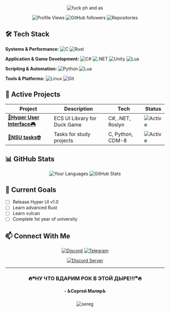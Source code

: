 <div align="center">


![fuck ph and as](https://private-user-images.githubusercontent.com/154656953/502983221-de4c5245-b8f2-48b7-85af-1179fb991bc3.png?jwt=eyJ0eXAiOiJKV1QiLCJhbGciOiJIUzI1NiJ9.eyJpc3MiOiJnaXRodWIuY29tIiwiYXVkIjoicmF3LmdpdGh1YnVzZXJjb250ZW50LmNvbSIsImtleSI6ImtleTUiLCJleHAiOjE3NjA4ODUzODcsIm5iZiI6MTc2MDg4NTA4NywicGF0aCI6Ii8xNTQ2NTY5NTMvNTAyOTgzMjIxLWRlNGM1MjQ1LWI4ZjItNDhiNy04NWFmLTExNzlmYjk5MWJjMy5wbmc_WC1BbXotQWxnb3JpdGhtPUFXUzQtSE1BQy1TSEEyNTYmWC1BbXotQ3JlZGVudGlhbD1BS0lBVkNPRFlMU0E1M1BRSzRaQSUyRjIwMjUxMDE5JTJGdXMtZWFzdC0xJTJGczMlMkZhd3M0X3JlcXVlc3QmWC1BbXotRGF0ZT0yMDI1MTAxOVQxNDQ0NDdaJlgtQW16LUV4cGlyZXM9MzAwJlgtQW16LVNpZ25hdHVyZT00NDc1YzM3ZGY0MjI4ZDc1OWFiMzRhMTJjYTUxYzliMWJkMGYyYTAwMjcwNTgxOTQzZWQ3ODU3NjlhMjI0MWM2JlgtQW16LVNpZ25lZEhlYWRlcnM9aG9zdCJ9.plSRQtXQQYRjVJeTQ1TyKnozwDRveOlkLeC_JLhcS74)

![Profile Views](https://komarev.com/ghpvc/?username=aukvary&color=blue&style=flat-square)
![GitHub followers](https://img.shields.io/github/followers/aukvary?color=blue&style=flat-square)
![Repositories](https://img.shields.io/badge/Repositories-10+-blue?style=flat-square)

</div>

## 🛠️ Tech Stack

**Systems & Performance:**
![C](https://img.shields.io/badge/C-A8B9CC?style=for-the-badge&logo=c&logoColor=white)
![Rust](https://img.shields.io/badge/Rust-000000?style=for-the-badge&logo=rust&logoColor=white)

**Application & Game Development:**
![C#](https://img.shields.io/badge/C%23-239120?style=for-the-badge&logo=c-sharp&logoColor=white)
![.NET](https://img.shields.io/badge/.NET-512BD4?style=for-the-badge&logo=dotnet&logoColor=white)
![Unity](https://img.shields.io/badge/Unity-000000?style=for-the-badge&logo=unity&logoColor=white)
![Lua](https://img.shields.io/badge/Lua-2C2D72?style=for-the-badge&logo=lua&logoColor=white)

**Scripting & Automation:**
![Python](https://img.shields.io/badge/Python-3776AB?style=for-the-badge&logo=python&logoColor=white)
![Lua](https://img.shields.io/badge/Lua-2C2D72?style=for-the-badge&logo=lua&logoColor=white)

**Tools & Platforms:**
![Linux](https://img.shields.io/badge/Linux-FCC624?style=for-the-badge&logo=linux&logoColor=black)
![Git](https://img.shields.io/badge/Git-F05032?style=for-the-badge&logo=git&logoColor=white)

## 🚀 Active Projects

| Project | Description | Tech | Status |
|---------|-------------|------|--------|
| **[🦆Hyper User Interface🎮](https://github.com/Aukvary/HyperUserInterface)** | ECS UI Library for Duck Game | C#, .NET, Roslyn | ![Active](https://img.shields.io/badge/🟢_Active_Development-orange) |
| **[📖NSU tasks🤓](https://github.com/Aukvary/NSU)** | Tasks for study projects | C, Python, CDM-8 | ![Active](https://img.shields.io/badge/🟢_In_Development-yellow) |

## 📊 GitHub Stats

<div align="center">

![Your Languages](https://github-readme-stats.vercel.app/api/top-langs/?username=aukvary&layout=compact&theme=dark&hide_border=true&bg_color=00000000&title_color=ffffff&text_color=ffffff&hide=html,css,javascript)
![GitHub Stats](https://github-readme-stats.vercel.app/api?username=aukvary&show_icons=true&theme=dark&hide_border=true&bg_color=00000000&title_color=ffffff&text_color=ffffff&icon_color=5865F2&hide_rank=true)

</div>

## 🎯 Current Goals
- [ ] Release Hyper UI v1.0
- [ ] Learn advanced Rust  
- [ ] Learn vulcan
- [ ] Complete 1st year of university
## 📫 Connect With Me

<div align="center">

[![Discord](https://img.shields.io/badge/Discord-aukvary-5865F2?style=for-the-badge&logo=discord&logoColor=white)](https://discord.com/users/675888930725298219)
[![Telegram](https://img.shields.io/badge/Telegram-@aukvary-26A5E4?style=for-the-badge&logo=telegram&logoColor=white)](https://t.me/aukvary)

[![Discord Server](https://img.shields.io/badge/Duck_Channel_[5]-Join_Server-5865F2?style=for-the-badge&logo=discord&logoColor=white)](https://discord.gg/hsAMzvYrFX)

</div>


***

<div align="center">
  
### 🔥❝НУ ЧТО ВДАРИМ РОК В ЭТОЙ ДЫРЕ!!!❞🔥 
#### - ♿Сергей Маляр♿
![sereg](https://private-user-images.githubusercontent.com/154656953/502984175-ef29955e-52f1-4d89-be08-7a13c5b57f80.gif?jwt=eyJ0eXAiOiJKV1QiLCJhbGciOiJIUzI1NiJ9.eyJpc3MiOiJnaXRodWIuY29tIiwiYXVkIjoicmF3LmdpdGh1YnVzZXJjb250ZW50LmNvbSIsImtleSI6ImtleTUiLCJleHAiOjE3NjA4ODcwMDcsIm5iZiI6MTc2MDg4NjcwNywicGF0aCI6Ii8xNTQ2NTY5NTMvNTAyOTg0MTc1LWVmMjk5NTVlLTUyZjEtNGQ4OS1iZTA4LTdhMTNjNWI1N2Y4MC5naWY_WC1BbXotQWxnb3JpdGhtPUFXUzQtSE1BQy1TSEEyNTYmWC1BbXotQ3JlZGVudGlhbD1BS0lBVkNPRFlMU0E1M1BRSzRaQSUyRjIwMjUxMDE5JTJGdXMtZWFzdC0xJTJGczMlMkZhd3M0X3JlcXVlc3QmWC1BbXotRGF0ZT0yMDI1MTAxOVQxNTExNDdaJlgtQW16LUV4cGlyZXM9MzAwJlgtQW16LVNpZ25hdHVyZT1lNWYxM2E1NDk3ZDBhOWI3NzQyMTFkODU3ZjI5MzA3OWJlNzdmYjZiMjBlZDQwYjZiZmVjYTZhODliNjU5NGIyJlgtQW16LVNpZ25lZEhlYWRlcnM9aG9zdCJ9.FLxSBsQUhT79l1boGmOQ1fEQc9RifpEGMZ-iR0nDy4A)

</div>
